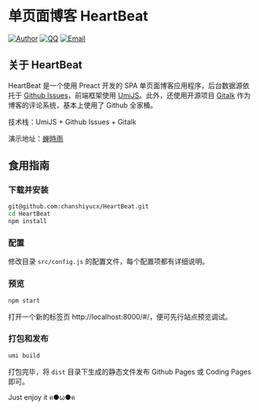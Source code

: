 # 单页面博客 HeartBeat
[![Author](https://img.shields.io/badge/author-chanshiyucx-blue.svg?style=flat-square)](https://chanshiyu.com)
[![QQ](https://img.shields.io/badge/QQ-1124590931-blue.svg?style=flat-square)](http://wpa.qq.com/msgrd?v=3&uin=&site=qq&menu=yes)
[![Email](https://img.shields.io/badge/Emali%20me-me@chanshiyu.com-green.svg?style=flat-square)]()

## 关于 HeartBeat
HeartBeat 是一个使用 Preact 开发的 SPA 单页面博客应用程序，后台数据源依托于 [Github Issues](https://developer.github.com/v3/issues/)，前端框架使用 [UmiJS](https://umijs.org/)。此外，还使用开源项目 [Gitalk](https://github.com/gitalk/gitalk) 作为博客的评论系统，基本上使用了 Github 全家桶。

技术栈：UmiJS + Github Issues + Gitalk

演示地址：[蝉時雨 ](https://chanshiyu.com)  

## 食用指南
### 下载并安装
```bash
git@github.com:chanshiyucx/HeartBeat.git
cd HeartBeat
npm install
```

### 配置
修改目录 `src/config.js` 的配置文件，每个配置项都有详细说明。

### 预览
```bash
npm start
```
打开一个新的标签页 http://localhost:8000/#/，便可先行站点预览调试。

### 打包和发布
```bash
umi build
```
打包完毕，将 `dist` 目录下生成的静态文件发布 Github Pages 或 Coding Pages 即可。

Just enjoy it ฅ●ω●ฅ
